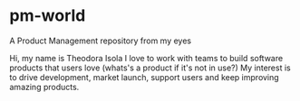 # pm-world
A Product Management repository from my eyes


Hi, my name is Theodora Isola
I love to work with teams to build software products that users love (whats's a product if it's not in use?)
My interest is to drive development, market launch, support users and keep improving amazing products.
